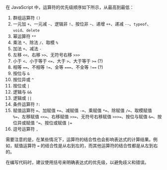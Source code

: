 在 JavaScript 中，运算符的优先级顺序如下所示，从最高到最低：

1. 群组运算符 `()`
2. 一元加 `+`、一元减 `-`、逻辑非 `!`、按位非 `~`、递增 `++`、递减 `--`、`typeof`、`void`、`delete`
3. 幂运算符 `**`
4. 乘法 `*`、除法 `/`、取模 `%`
5. 加法 `+`、减法 `-`
6. 左移 `<<`、右移 `>>`、无符号右移 `>>>`
7. 小于 `<`、小于等于 `<=`、大于 `>`、大于等于 `>=` (?)
8. 相等 `==`、不相等 `!=`、全等 `===`、不全等 `!==` (?)
9. 按位与 `&`
10. 按位异或 `^`
11. 按位或 `|`
12. 逻辑与 `&&`
13. 逻辑或 `||`
14. 条件运算符 `?:`
15. 赋值运算符 `=`、加赋值 `+=`、减赋值 `-=`、乘赋值 `*=`、除赋值 `/=`、取模赋值 `%=`、左移赋值 `<<=`、右移赋值 `>>=`、无符号右移赋值 `>>>=`、按位与赋值 `&=`、按位异或赋值 `^=`、按位或赋值 `|=`
16. 逗号运算符 `,`

需要注意的是，在某些情况下，运算符的结合性也会影响表达式的计算结果。例如，赋值运算符 `=` 的结合性是从右到左的，而其他运算符的结合性都是从左到右的。

在编写代码时，建议使用括号来明确表达式的优先级，以避免歧义和错误。